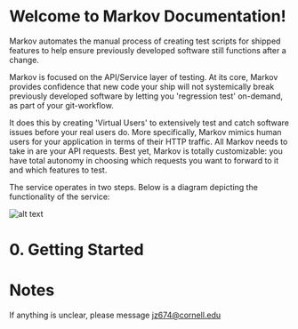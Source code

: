 # Welcome to Markov Documentation!
 
Markov automates the manual process of creating test scripts for shipped features to help ensure previously developed software still functions after a change.

Markov is focused on the API/Service layer of testing. At its core, Markov provides confidence that new code your ship will not systemically break previously developed software by letting you 'regression test' on-demand, as part of your git-workflow.

It does this by creating 'Virtual Users' to extensively test and catch software issues before your real users do. More specifically, Markov mimics human users for your application in terms of their HTTP traffic. All Markov needs to take in are your API requests. Best yet, Markov is totally customizable: you have total autonomy in choosing which requests you want to forward to it and which features to test.

The service operates in two steps. Below is a diagram depicting the functionality of the service:


![alt text](https://github.com/jz674/Markov_Documentation/blob/main/Intro_diagram.png)


# 0. Getting Started


# Notes
If anything is unclear, please message jz674@cornell.edu
